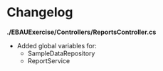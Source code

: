 # Changelog

**./EBAUExercise/Controllers/ReportsController.cs**
* Added global variables for:
	* SampleDataRepository
	* ReportService